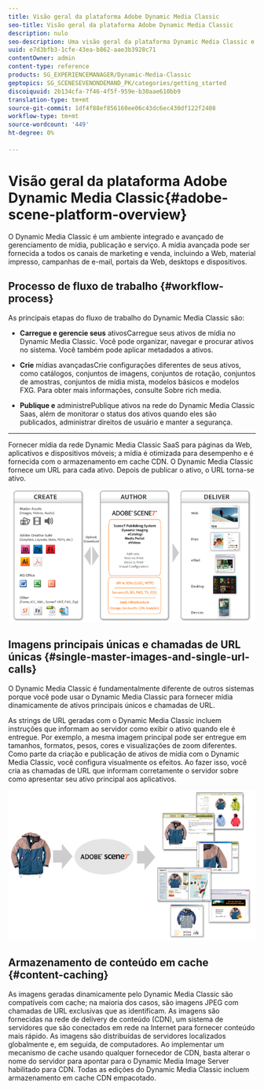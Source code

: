 ```yaml
---
title: Visão geral da plataforma Adobe Dynamic Media Classic
seo-title: Visão geral da plataforma Adobe Dynamic Media Classic
description: nulo
seo-description: Uma visão geral da plataforma Dynamic Media Classic e do processo de fluxo de trabalho.
uuid: e7d3bfb3-1cfe-43ea-b862-aae3b3928c71
contentOwner: admin
content-type: reference
products: SG_EXPERIENCEMANAGER/Dynamic-Media-Classic
geptopics: SG_SCENESEVENONDEMAND_PK/categories/getting_started
discoiquuid: 2b134cfa-7f46-4f5f-959e-b30aae610bb9
translation-type: tm+mt
source-git-commit: 1df4f88ef856160ee06c43dc6ec430df122f2408
workflow-type: tm+mt
source-wordcount: '449'
ht-degree: 0%

---
```



# Visão geral da plataforma Adobe Dynamic Media Classic{#adobe-scene-platform-overview}

O Dynamic Media Classic é um ambiente integrado e avançado de gerenciamento de mídia, publicação e serviço. A mídia avançada pode ser fornecida a todos os canais de marketing e venda, incluindo a Web, material impresso, campanhas de e-mail, portais da Web, desktops e dispositivos.

## Processo de fluxo de trabalho {#workflow-process}

As principais etapas do fluxo de trabalho do Dynamic Media Classic são:

* **Carregue e gerencie seus**
ativosCarregue seus ativos de mídia no Dynamic Media Classic. Você pode organizar, navegar e procurar ativos no sistema. Você também pode aplicar metadados a ativos.

* **Crie**
mídias avançadasCrie configurações diferentes de seus ativos, como catálogos, conjuntos de imagens, conjuntos de rotação, conjuntos de amostras, conjuntos de mídia mista, modelos básicos e modelos FXG. Para obter mais informações, consulte Sobre rich media.

* **Publique e**
administrePublique ativos na rede do Dynamic Media Classic Saas, além de monitorar o status dos ativos quando eles são publicados, administrar direitos de usuário e manter a segurança.

* ****
Fornecer mídia da rede Dynamic Media Classic SaaS para páginas da Web, aplicativos e dispositivos móveis; a mídia é otimizada para desempenho e é fornecida com o armazenamento em cache CDN. O Dynamic Media Classic fornece um URL para cada ativo. Depois de publicar o ativo, o URL torna-se ativo.

![O processo de fluxo de trabalho do Dynamic Media Classic](/help/assets/gs_workflow.png)

## Imagens principais únicas e chamadas de URL únicas {#single-master-images-and-single-url-calls}

O Dynamic Media Classic é fundamentalmente diferente de outros sistemas porque você pode usar o Dynamic Media Classic para fornecer mídia dinamicamente de ativos principais únicos e chamadas de URL.

As strings de URL geradas com o Dynamic Media Classic incluem instruções que informam ao servidor como exibir o ativo quando ele é entregue. Por exemplo, a mesma imagem principal pode ser entregue em tamanhos, formatos, pesos, cores e visualizações de zoom diferentes. Como parte da criação e publicação de ativos de mídia com o Dynamic Media Classic, você configura visualmente os efeitos. Ao fazer isso, você cria as chamadas de URL que informam corretamente o servidor sobre como apresentar seu ativo principal aos aplicativos.

![O Dynamic Media Classic pode fornecer a mesma imagem principal para diferentes mídias em diferentes tamanhos e formatos.](/help/assets/gs_dynamic_publishing.png)

## Armazenamento de conteúdo em cache {#content-caching}

As imagens geradas dinamicamente pelo Dynamic Media Classic são compatíveis com cache; na maioria dos casos, são imagens JPEG com chamadas de URL exclusivas que as identificam. As imagens são fornecidas na rede de delivery de conteúdo (CDN), um sistema de servidores que são conectados em rede na Internet para fornecer conteúdo mais rápido. As imagens são distribuídas de servidores localizados globalmente e, em seguida, de computadores. Ao implementar um mecanismo de cache usando qualquer fornecedor de CDN, basta alterar o nome do servidor para apontar para o Dynamic Media Image Server habilitado para CDN. Todas as edições do Dynamic Media Classic incluem armazenamento em cache CDN empacotado.
